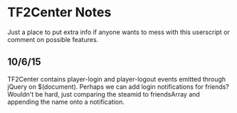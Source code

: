 # TF2Center Notes

Just a place to put extra info if anyone wants to mess with this userscript or comment on possible features.

## 10/6/15
TF2Center contains player-login and player-logout events emitted through jQuery on $(document). Perhaps we can add login notifications for friends? Wouldn't be hard, just comparing the steamid to friendsArray and appending the name onto a notification.